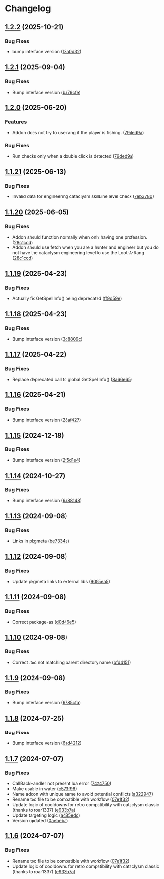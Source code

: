 # Changelog

## [1.2.2](https://github.com/Ranoth/Loot-A-Rang-Matic-Reforged/compare/v1.2.1...v1.2.2) (2025-10-21)


### Bug Fixes

* bump interface version ([18a0d32](https://github.com/Ranoth/Loot-A-Rang-Matic-Reforged/commit/18a0d32c1cb8ed04af33084ae887dd80cb87f565))

## [1.2.1](https://github.com/Ranoth/Loot-A-Rang-Matic-Reforged/compare/v1.2.0...v1.2.1) (2025-09-04)


### Bug Fixes

* Bump interface version ([ba79cfe](https://github.com/Ranoth/Loot-A-Rang-Matic-Reforged/commit/ba79cfe4c395040f8d68ffa65e8a18aa10f9b4d6))

## [1.2.0](https://github.com/Ranoth/Loot-A-Rang-Matic-Reforged/compare/v1.1.21...v1.2.0) (2025-06-20)


### Features

* Addon does not try to use rang if the player is fishing. ([79ded9a](https://github.com/Ranoth/Loot-A-Rang-Matic-Reforged/commit/79ded9a1b2a5b4b2d6ba6d7c246df0482cd89b60))


### Bug Fixes

* Run checks only when a double click is detected ([79ded9a](https://github.com/Ranoth/Loot-A-Rang-Matic-Reforged/commit/79ded9a1b2a5b4b2d6ba6d7c246df0482cd89b60))

## [1.1.21](https://github.com/Ranoth/Loot-A-Rang-Matic-Reforged/compare/v1.1.20...v1.1.21) (2025-06-13)


### Bug Fixes

* Invalid data for engineering cataclysm skillLine level check ([7eb3780](https://github.com/Ranoth/Loot-A-Rang-Matic-Reforged/commit/7eb378052fe35cc58508f24d5c095fdba65ed3e0))

## [1.1.20](https://github.com/Ranoth/Loot-A-Rang-Matic-Reforged/compare/v1.1.19...v1.1.20) (2025-06-05)


### Bug Fixes

* Addon should function normally when only having one profession. ([28c1ccd](https://github.com/Ranoth/Loot-A-Rang-Matic-Reforged/commit/28c1ccd1434736ed355e37d4e3c63fbe16c87299))
* Addon should use fetch when you are a hunter and engineer but you do not have the cataclysm engineering level to use the Loot-A-Rang ([28c1ccd](https://github.com/Ranoth/Loot-A-Rang-Matic-Reforged/commit/28c1ccd1434736ed355e37d4e3c63fbe16c87299))

## [1.1.19](https://github.com/Ranoth/Loot-A-Rang-Matic-Reforged/compare/v1.1.18...v1.1.19) (2025-04-23)


### Bug Fixes

* Actually fix GetSpellInfo() being deprecated ([ff9d59e](https://github.com/Ranoth/Loot-A-Rang-Matic-Reforged/commit/ff9d59e5d7cbd68b3c358fb0d28a213809dc87d3))

## [1.1.18](https://github.com/Ranoth/Loot-A-Rang-Matic-Reforged/compare/v1.1.17...v1.1.18) (2025-04-23)


### Bug Fixes

* Bump interface version ([3d8809c](https://github.com/Ranoth/Loot-A-Rang-Matic-Reforged/commit/3d8809c5da6fd9e0f42478d1db07a47fd0ceeec6))

## [1.1.17](https://github.com/Ranoth/Loot-A-Rang-Matic-Reforged/compare/v1.1.16...v1.1.17) (2025-04-22)


### Bug Fixes

* Replace deprecated call to global GetSpellInfo() ([8a66e65](https://github.com/Ranoth/Loot-A-Rang-Matic-Reforged/commit/8a66e6554feec1466150845cf35634018ecd4bce))

## [1.1.16](https://github.com/Ranoth/Loot-A-Rang-Matic-Reforged/compare/v1.1.15...v1.1.16) (2025-04-21)


### Bug Fixes

* Bump interface version ([28af427](https://github.com/Ranoth/Loot-A-Rang-Matic-Reforged/commit/28af4279af64eed4799c31d5191d587610cf702a))

## [1.1.15](https://github.com/Ranoth/Loot-A-Rang-Matic-Reforged/compare/v1.1.14...v1.1.15) (2024-12-18)


### Bug Fixes

* Bump interface version ([2f5d1e4](https://github.com/Ranoth/Loot-A-Rang-Matic-Reforged/commit/2f5d1e440eb2b61787be3421ba659b5d2516615e))

## [1.1.14](https://github.com/Ranoth/Loot-A-Rang-Matic-Reforged/compare/v1.1.13...v1.1.14) (2024-10-27)


### Bug Fixes

* Bump interface version ([6a88148](https://github.com/Ranoth/Loot-A-Rang-Matic-Reforged/commit/6a88148289a81d19c88b72934cc31273c42a4182))

## [1.1.13](https://github.com/Ranoth/Loot-A-Rang-Matic-Reforged/compare/v1.1.12...v1.1.13) (2024-09-08)


### Bug Fixes

* Links in pkgmeta ([be7334e](https://github.com/Ranoth/Loot-A-Rang-Matic-Reforged/commit/be7334e3e9958362db708d10e6854302d1551680))

## [1.1.12](https://github.com/Ranoth/Loot-A-Rang-Matic-Reforged/compare/v1.1.11...v1.1.12) (2024-09-08)


### Bug Fixes

* Update pkgmeta links to external libs ([9095ea5](https://github.com/Ranoth/Loot-A-Rang-Matic-Reforged/commit/9095ea51326dadc3273bbc7596122beb3df5800f))

## [1.1.11](https://github.com/Ranoth/Loot-A-Rang-Matic-Reforged/compare/v1.1.10...v1.1.11) (2024-09-08)


### Bug Fixes

* Correct package-as ([d0d46e5](https://github.com/Ranoth/Loot-A-Rang-Matic-Reforged/commit/d0d46e5bec55fbbd481d2088b9545c9d993a2171))

## [1.1.10](https://github.com/Ranoth/Loot-A-Rang-Matic-Reforged/compare/v1.1.9...v1.1.10) (2024-09-08)


### Bug Fixes

* Correct .toc not matching parent directory name ([bfd4151](https://github.com/Ranoth/Loot-A-Rang-Matic-Reforged/commit/bfd415149b1c0b92e685be29f1674ec125366e4a))

## [1.1.9](https://github.com/Ranoth/Loot-A-Rang-Matic-Reforged/compare/v1.1.8...v1.1.9) (2024-09-08)


### Bug Fixes

* Bump interface version ([6785cfa](https://github.com/Ranoth/Loot-A-Rang-Matic-Reforged/commit/6785cfae120a2d80dad8ef477fe9e430a43e03d7))

## [1.1.8](https://github.com/Ranoth/Loot-A-Rang-Matic-Reforged/compare/v1.1.7...v1.1.8) (2024-07-25)


### Bug Fixes

* Bump interface version ([6ad4212](https://github.com/Ranoth/Loot-A-Rang-Matic-Reforged/commit/6ad421221e3d253de351d7d19061f4bbe8982208))

## [1.1.7](https://github.com/Ranoth/Loot-A-Rang-Matic-Reforged/compare/v1.1.6...v1.1.7) (2024-07-07)


### Bug Fixes

* CallBackHandler not present lua error ([7424750](https://github.com/Ranoth/Loot-A-Rang-Matic-Reforged/commit/742475097db3c864c5106ef389b2bfd709867446))
* Make usable in water ([c573f96](https://github.com/Ranoth/Loot-A-Rang-Matic-Reforged/commit/c573f9683ee5dd75cffab398a8d72601983b780b))
* Name addon with unique name to avoid potential conflicts ([a322947](https://github.com/Ranoth/Loot-A-Rang-Matic-Reforged/commit/a32294719dcba09f6471f7a192a93c4b0bc137dd))
* Rename toc file to be compatible with workflow ([07e1f32](https://github.com/Ranoth/Loot-A-Rang-Matic-Reforged/commit/07e1f328392adb33a61057c228dbd8cd77338491))
* Update logic of cooldowns for retro compatibility with cataclysm classic (thanks to roar1337) ([e933b7a](https://github.com/Ranoth/Loot-A-Rang-Matic-Reforged/commit/e933b7a674a7f97bb1c29809db34510349a38d3b))
* Update targeting logic ([a485edc](https://github.com/Ranoth/Loot-A-Rang-Matic-Reforged/commit/a485edcd3c3735570d6065e446805e0bf8e53992))
* Version updated ([0aebeba](https://github.com/Ranoth/Loot-A-Rang-Matic-Reforged/commit/0aebeba80c6610291277bebb2e98aece2eb8393f))

## [1.1.6](https://github.com/Ranoth/Loot-A-Rang-Matic-Reforged/compare/v1.1.5...v1.1.6) (2024-07-07)


### Bug Fixes

* Rename toc file to be compatible with workflow ([07e1f32](https://github.com/Ranoth/Loot-A-Rang-Matic-Reforged/commit/07e1f328392adb33a61057c228dbd8cd77338491))
* Update logic of cooldowns for retro compatibility with cataclysm classic (thanks to roar1337) ([e933b7a](https://github.com/Ranoth/Loot-A-Rang-Matic-Reforged/commit/e933b7a674a7f97bb1c29809db34510349a38d3b))
